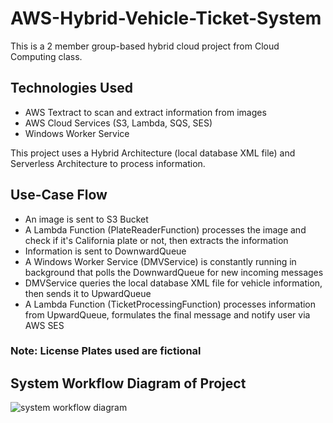 # AWS-Hybrid-Vehicle-Ticket-System

This is a 2 member group-based hybrid cloud project from Cloud Computing class.

## Technologies Used
- AWS Textract to scan and extract information from images
- AWS Cloud Services (S3, Lambda, SQS, SES)
- Windows Worker Service

This project uses a Hybrid Architecture (local database XML file) and Serverless Architecture to process information. 

## Use-Case Flow
- An image is sent to S3 Bucket
- A Lambda Function (PlateReaderFunction) processes the image and check if it's California plate or not, then extracts the information
- Information is sent to DownwardQueue
- A Windows Worker Service (DMVService) is constantly running in background that polls the DownwardQueue for new incoming messages
- DMVService queries the local database XML file for vehicle information, then sends it to UpwardQueue
- A Lambda Function (TicketProcessingFunction) processes information from UpwardQueue, formulates the final message and notify user via AWS SES

### Note: License Plates used are fictional

## System Workflow Diagram of Project
![system workflow diagram](https://user-images.githubusercontent.com/55813746/180680184-9e4e3e9c-5885-470b-a489-e25f1a19951d.jpg)


# 
